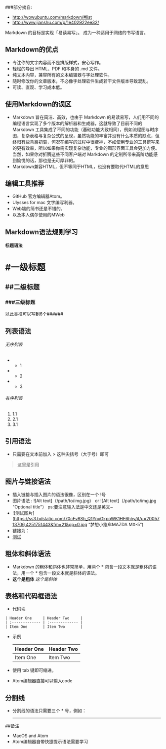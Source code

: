 ###部分摘自:
* http://wowubuntu.com/markdown/#list
* http://www.jianshu.com/p/1e402922ee32/


Markdown 的目标是实现「易读易写」。
成为一种适用于网络的书写语言。
## Markdown的优点
* 专注你的文字内容而不是排版样式，安心写作。
* 轻松的导出 HTML、PDF 和本身的 .md 文件。
* 纯文本内容，兼容所有的文本编辑器与字处理软件。
* 随时修改你的文章版本，不必像字处理软件生成若干文件版本导致混乱。
* 可读、直观、学习成本低。
## 使用Markdown的误区
* Markdown 旨在简洁、高效，也由于 Markdown 的易读易写，人们用不同的编程语言实现了多个版本的解析器和生成器，这就导致了目前不同的 Markdown 工具集成了不同的功能（基础功能大致相同），例如流程图与时序图，复杂表格与复杂公式的呈现，虽然功能的丰富并没有什么本质的缺点，但终归有些背离初衷，何况在编写的过程中很费神，不如使用专业的工具撰写来的更有效率，所以如果你需实现复杂功能，专业的图形界面工具会更加方便。当然，如果你对折腾这些不同客户端对 Markdown 的定制所带来高阶功能感到愉悦的话，那也是无可厚非的。
* Markdown兼容HTML，但不等同于HTML，也没有要取代HTML的意思

## 编辑工具推荐
* GitHub 官方编辑器Atom。
* Ulysses for mac 文字编写利器。
* Web端的简书还是不错的。
* 以及本人偶尔使用的MWeb

## Markdown语法规则学习
#### 标题语法

# #一级标题
## ##二级标题
### ###三级标题
以此类推可以写到6个######

## 列表语法

###### 无序列表
* * 1
* * 2
* * 3

###### 有序列表
1. 1.1
2. 2.1
3. 3.1

## 引用语法
* 只需要在文本前加入 > 这种尖括号（大于号）即可
>  这里是引用  

## 图片与链接语法
* 插入链接与插入图片的语法很像，区别在一个 !号
* 图片语法 : ![Alt text]（/path/to/img.jpg）  or ![Alt text]（/path/to/img.jpg "Optional title"）  ps:要注意输入法是中文还是英文~
* ![测试图片](https://ss3.bdstatic.com/70cFv8Sh_Q1YnxGkpoWK1HF6hhy/it/u=2005713706,4251751443&fm=21&gp=0.jpg “梦想小跑车MAZDA MX-5”)
* 链接为：[]()
* [测试](https://github.com/lstNull/AndroidDev)

## 粗体和斜体语法
* Markdown 的粗体和斜体也非常简单，用两个 * 包含一段文本就是粗体的语法，用一个 * 包含一段文本就是斜体的语法。
*  **这个是粗体**   *这个是斜体*

## 表格和代码框语法
* 代码块
```
| Header One     | Header Two     |
| :------------- | :------------- |
| Item One       | Item Two       |
```
* 示例  

    | Header One     | Header Two     |
    | :------------- | :------------- |
    | Item One       | Item Two       |

* 使用 tab 键即可缩进。
* Atom编辑器直接可以输入code

## 分割线
* 分割线的语法只需要三个 * 号，例如：

    ***

##备注
* MacOS and Atom
* Atom编辑器自带快捷提示语法需要学习
